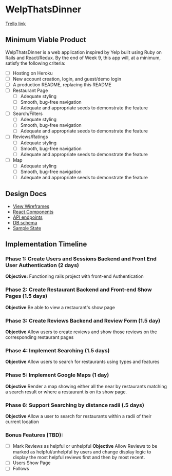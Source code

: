 # WelpThatsDinner

[Trello link][trello]

[trello]: https://trello.com/b/Vz8gFczW/welp

## Minimum Viable Product

WelpThatsDinner is a web application inspired by Yelp built using Ruby on Rails
and React/Redux.  By the end of Week 9, this app will, at a minimum, satisfy the
following criteria:

- [ ] Hosting on Heroku
- [ ] New account creation, login, and guest/demo login
- [ ] A production README, replacing this README
- [ ] Restaurant Page
  - [ ] Adequate styling
  - [ ] Smooth, bug-free navigation
  - [ ] Adequate and appropriate seeds to demonstrate the feature
- [ ] Search/Filters
  - [ ] Adequate styling
  - [ ] Smooth, bug-free navigation
  - [ ] Adequate and appropriate seeds to demonstrate the feature
- [ ] Reviews/Ratings
  - [ ] Adequate styling
  - [ ] Smooth, bug-free navigation
  - [ ] Adequate and appropriate seeds to demonstrate the feature
- [ ] Map
  - [ ] Adequate styling
  - [ ] Smooth, bug-free navigation
  - [ ] Adequate and appropriate seeds to demonstrate the feature

## Design Docs
* [View Wireframes][wireframes]
* [React Components][components]
* [API endpoints][api-endpoints]
* [DB schema][schema]
* [Sample State][sample-state]

[wireframes]: docs/wireframes
[components]: docs/component-hierarchy.md
[sample-state]: docs/sample-state.md
[api-endpoints]: docs/api-endpoints.md
[schema]: docs/schema.md

## Implementation Timeline

### Phase 1: Create Users and Sessions Backend and Front End User Authentication (2 days)
**Objective:** Functioning rails project with front-end Authentication

### Phase 2: Create Restaurant Backend and Front-end Show Pages (1.5 days)
**Objective** Be able to view a restaurant's show page

### Phase 3: Create Reviews Backend and Review Form (1.5 day)
**Objective** Allow users to create reviews and show those reviews on the corresponding restaurant pages

### Phase 4: Implement Searching (1.5 days)
**Objective** Allow users to search for restaurants using types and features

### Phase 5: Implement Google Maps (1 day)
**Objective** Render a map showing either all the near by restaurants matching a search result or where a restaurant is on its show page.

### Phase 6: Support Searching by distance radii (.5 days)
**Objective** Allow a user to search for restaurants within a radii of their current location

### Bonus Features (TBD):
- [ ] Mark Reviews as helpful or unhelpful
  **Objective** Allow Reviews to be marked as helpful/unhelpful by users and change display logic to display the most helpful reviews first and then by most recent.
- [ ] Users Show Page
- [ ] Follows
